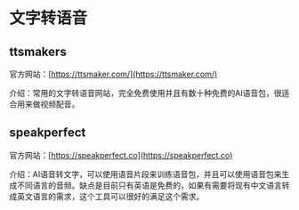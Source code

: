 # 文字转语音

## ttsmakers

官方网站：[https://ttsmaker.com/](https://ttsmaker.com/)

介绍：常用的文字转语音网站，完全免费使用并且有数十种免费的AI语音包，很适合用来做视频配音。



## speakperfect

官方网站：[https://speakperfect.co](https://speakperfect.co)

介绍：AI语音转文字，可以使用语音片段来训练语音包，并且可以使用语音包来生成不同语言的音频。缺点是目前只有英语是免费的，如果有需要将现有中文语言转成英文语言的需求，这个工具可以很好的满足这个需求。
